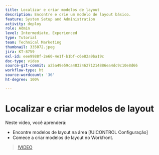 ```yaml
---
title: Localizar e criar modelos de layout
description: Encontre e crie um modelo de layout básico.
feature: System Setup and Administration
activity: deploy
role: Admin
level: Intermediate, Experienced
type: Tutorial
team: Technical Marketing
thumbnail: 335072.jpeg
jira: KT-8759
exl-id: eee9988f-2e60-4e1f-b1bf-c6e82a9ba19c
doc-type: video
source-git-commit: a25a49e59ca483246271214886ea4dc9c10e8d66
workflow-type: ht
source-wordcount: '36'
ht-degree: 100%

---
```


# Localizar e criar modelos de layout

Neste vídeo, você aprenderá:

* Encontre modelos de layout na área [!UICONTROL Configuração]
* Comece a criar modelos de layout no Workfront.

>[!VIDEO](https://video.tv.adobe.com/v/335072/?quality=12&learn=on)
